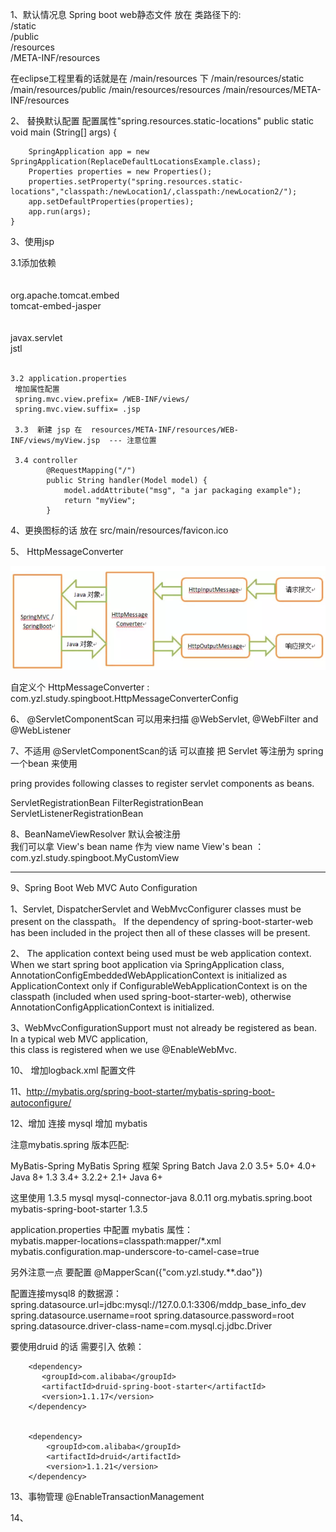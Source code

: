 
1、默认情况息  Spring boot web静态文件  放在 类路径下的:              
/static  
/public  
/resources  
/META-INF/resources  

在eclipse工程里看的话就是在  /main/resources 下
/main/resources/static 
/main/resources/public 
/main/resources/resources
/main/resources/META-INF/resources 
 


2、 替换默认配置   配置属性"spring.resources.static-locations"
   public static void main (String[] args) {

        SpringApplication app = new SpringApplication(ReplaceDefaultLocationsExample.class);
        Properties properties = new Properties();
        properties.setProperty("spring.resources.static-locations","classpath:/newLocation1/,classpath:/newLocation2/");
        app.setDefaultProperties(properties);
        app.run(args);
    }


3、使用jsp

   3.1添加依赖  
   	<!-- JSP related maven dependencies   begin -->  
	<dependency>  
		<groupId>org.apache.tomcat.embed</groupId>  
		<artifactId>tomcat-embed-jasper</artifactId>  
	</dependency>  
	<dependency>  
		<groupId>javax.servlet</groupId>  
		<artifactId>jstl</artifactId>  
	</dependency>  
	<!-- JSP related maven dependencies  end  -->  
	
	3.2 application.properties
	 增加属性配置  
	 spring.mvc.view.prefix= /WEB-INF/views/
	 spring.mvc.view.suffix= .jsp
	 
	 3.3  新建 jsp 在  resources/META-INF/resources/WEB-INF/views/myView.jsp  --- 注意位置
	 
	 3.4 controller  
	     	@RequestMapping("/")
			public String handler(Model model) {
				model.addAttribute("msg", "a jar packaging example");
				return "myView";
			}
	 
4、更换图标的话 放在  src/main/resources/favicon.ico




5、	 HttpMessageConverter
	 
![HttpMessageConverter](./src/main/resources/static/images/HttpMessageConverter.png)

自定义个       HttpMessageConverter :    com.yzl.study.spingboot.HttpMessageConverterConfig




6、 @ServletComponentScan  可以用来扫描  @WebServlet, @WebFilter and @WebListener  


7、不适用  @ServletComponentScan的话    可以直接  把 Servlet  等注册为 spring一个bean  来使用    

pring provides following classes to register servlet components as beans.

ServletRegistrationBean
FilterRegistrationBean
ServletListenerRegistrationBean


8、BeanNameViewResolver 默认会被注册  
  我们可以拿   View's bean name 作为 view name
  View's bean ： com.yzl.study.spingboot.MyCustomView
  
----------------------------------------------------------------------

9、Spring Boot Web MVC Auto Configuration  

   1、Servlet, DispatcherServlet and WebMvcConfigurer classes must be present on the classpath。
   If the dependency of spring-boot-starter-web has been included in the project then all of these classes will be present.
   
  2、  The application context being used must be web application context.   
     When we start spring boot application via SpringApplication class,  
     AnnotationConfigEmbeddedWebApplicationContext is initialized as ApplicationContext only if 
       ConfigurableWebApplicationContext is on the classpath (included when used spring-boot-starter-web),
       otherwise AnnotationConfigApplicationContext is initialized.
       
 3、WebMvcConfigurationSupport must not already be registered as bean. In a typical web MVC application,   
     this class is registered when we use @EnableWebMvc.    
     
     
10、 增加logback.xml 配置文件     
       
11、http://mybatis.org/spring-boot-starter/mybatis-spring-boot-autoconfigure/



12、增加 连接 mysql   增加 mybatis

注意mybatis.spring 版本匹配:  

MyBatis-Spring	MyBatis	Spring 框架	Spring Batch	Java
2.0	            3.5+	5.0+	    4.0+	        Java 8+
1.3	            3.4+	3.2.2+	    2.1+	        Java 6+

这里使用   1.3.5
		<dependency>
			<groupId>mysql</groupId>
			<artifactId>mysql-connector-java</artifactId>
			<version>8.0.11</version>
		</dependency>
		<dependency>
			<groupId>org.mybatis.spring.boot</groupId>
			<artifactId>mybatis-spring-boot-starter</artifactId>
			<version>1.3.5</version>
		</dependency>



application.properties 中配置  mybatis 属性：  
mybatis.mapper-locations=classpath:mapper/*.xml  
mybatis.configuration.map-underscore-to-camel-case=true  

 
另外注意一点  要配置  @MapperScan({"com.yzl.study.**.dao"})    



配置连接mysql8 的数据源：
spring.datasource.url=jdbc:mysql://127.0.0.1:3306/mddp_base_info_dev
spring.datasource.username=root
spring.datasource.password=root
spring.datasource.driver-class-name=com.mysql.cj.jdbc.Driver


要使用druid 的话  需要引入 依赖：

		<dependency>
		   <groupId>com.alibaba</groupId>
		   <artifactId>druid-spring-boot-starter</artifactId>
		   <version>1.1.17</version>
		</dependency>


		<dependency>
			<groupId>com.alibaba</groupId>
			<artifactId>druid</artifactId>
			<version>1.1.21</version>
		</dependency>


13、事物管理  @EnableTransactionManagement 

  
14、













